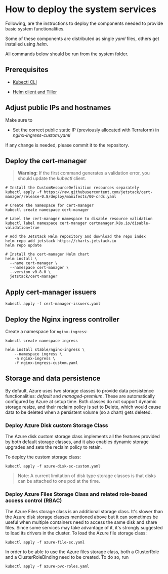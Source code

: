 # How to deploy the system services

Following, are the instructions to deploy the components needed to provide basic system functionalities.

Some of these components are distributed as single *yaml* files, others get installed using *helm*.

All commands below should be run from the system folder.

## Prerequisites

* [Kubectl CLI](https://kubernetes.io/docs/tasks/tools/install-kubectl/)

* [Helm client and Tiller](https://docs.microsoft.com/en-us/azure/aks/kubernetes-helm)

## Adjust public IPs and hostnames

Make sure to

* Set the correct public static IP (previously allocated with Terraform) in *nginx-ingress-custom.yaml*

If any change is needed, please commit it to the repository.

## Deploy the cert-manager

> **Warning:** If the first command generates a validation error, you should update the *kubectl* client.

```shell
# Install the CustomResourceDefinition resources separately
kubectl apply -f https://raw.githubusercontent.com/jetstack/cert-manager/release-0.8/deploy/manifests/00-crds.yaml

# Create the namespace for cert-manager
kubectl create namespace cert-manager

# Label the cert-manager namespace to disable resource validation
kubectl label namespace cert-manager certmanager.k8s.io/disable-validation=true

# Add the Jetstack Helm repository and download the repo index
helm repo add jetstack https://charts.jetstack.io
helm repo update

# Install the cert-manager Helm chart
helm install \
  --name cert-manager \
  --namespace cert-manager \
  --version v0.8.0 \
  jetstack/cert-manager
```

## Apply cert-manager issuers

```shell
kubectl apply -f cert-manager-issuers.yaml
```

## Deploy the Nginx ingress controller

Create a namespace for `nginx-ingress`:

```shell
kubectl create namespace ingress
```

```shell
helm install stable/nginx-ingress \
    --namespace ingress \
    -n nginx-ingress \
    -f nginx-ingress-custom.yaml
```

## Storage and data persistence

By default, Azure uses two storage classes to provide data persistence functionalities: *default* and *managed-premium*. These are automatically configured by Azure at setup time. Both classes do not support dynamic storage resize, and their reclaim policy is set to Delete, which would cause data to be deleted when a persistent volume (so a chart) gets deleted.

### Deploy Azure Disk custom Storage Class

The Azure disk custom storage class implements all the features provided by both default storage classes, and it also enables dynamic storage upgrades and sets the reclaim policy to retain.

To deploy the custom storage class:

```shell
kubectl apply -f azure-disk-sc-custom.yaml
```

>Note: A current limitation of disk type storage classes is that disks can be attached to one pod at the time.

### Deploy Azure Files Storage Class and related role-based access control (RBAC)

The Azure Files storage class is an additional storage class. It's slower than the Azure disk storage classes mentioned above but it can sometimes be useful when multiple containers need to access the same disk and share files.
Since some services may take advantage of it, it's strongly suggested to load its drivers in the cluster. To load the Azure file storage class:

```shell
kubectl apply -f azure-file-sc.yaml
```

In order to be able to use the Azure files storage class, both a ClusterRole and a ClusterRoleBinding need to be created. To do so, run

```shell
kubectl apply -f azure-pvc-roles.yaml
```
